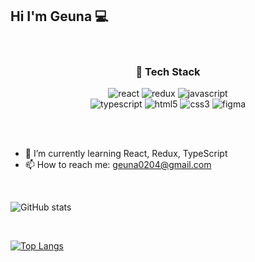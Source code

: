 ## Hi I'm Geuna 💻

<!--
**green9930/green9930** is a ✨ _special_ ✨ repository because its `README.md` (this file) appears on your GitHub profile. -->
    
<br />

<div align="center">

### 📌 Tech Stack
  ![react](https://img.shields.io/badge/react-61DAFB?style=for-the-badge&logo=react&logoColor=black)  ![redux](https://img.shields.io/badge/redux-764ABC?style=for-the-badge&logo=redux&logoColor=white)  ![javascript](https://img.shields.io/badge/javascript-F7DF1E?style=for-the-badge&logo=javascript&logoColor=black)  
  ![typescript](https://img.shields.io/badge/typescript-3178C6?style=for-the-badge&logo=typescript&logoColor=white)  ![html5](https://img.shields.io/badge/HMTL5-E34F26?style=for-the-badge&logo=html5&logoColor=white)  ![css3](https://img.shields.io/badge/css3-1572B6?style=for-the-badge&logo=css3&logoColor=white)   ![figma](https://img.shields.io/badge/figma-F24E1E?style=for-the-badge&logo=figma&logoColor=white)
  
</div>  

<br />  
<br />

- 🌱 I’m currently learning React, Redux, TypeScript  
- 📫 How to reach me: geuna0204@gmail.com  

<br />
    
![GitHub stats](https://github-readme-stats.vercel.app/api?username=green9930&theme=react&show_icons=true)
    
<br />

[![Top Langs](https://github-readme-stats.vercel.app/api/top-langs/?username=green9930&theme=react&layout=compact)](https://github.com/green9930/github-readme-stats) 
  
